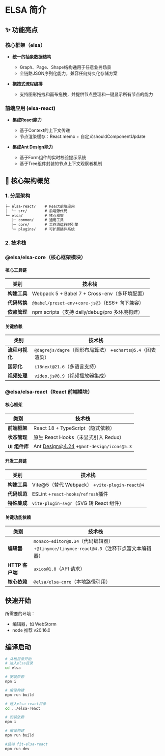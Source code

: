 # ELSA 简介

## ✨ 功能亮点

### 核心框架（elsa）

- **统一的抽象数据结构**

    - Graph、Page、Shape结构通用于任意业务场景
    - 全链路JSON序列化能力，兼容任何持久化存储方案
- **拖拽式流程编排**

    - 支持图形拖拽和画布拖拽，并提供节点整理和一键显示所有节点的能力

### 前端应用 (elsa-react)

- **集成React能力**

    - 基于Context的上下文传递
    - 节点渲染缓存：React.memo + 自定义shouldComponentUpdate
- **集成Ant Design能力**

    - 基于Form组件的实时校验提示系统
    - 基于Tree组件封装的节点上下文观察者机制


## 🚀 核心架构概览
### 1. 分层架构

```markdown
├─ elsa-react/    # React前端应用
│  └─ src/        # 前端源代码
└─ elsa/          # 核心框架
   ├─ common/     # 通用工具
   ├─ core/       # 工作流运行时引擎
   └─ plugins/    # 可扩展插件系统
```

### 2. 技术栈

### **@elsa/elsa-core（核心框架模块）**

#### **核心工具链**
| 类别        | 技术栈                                          |
| --------- | -------------------------------------------- |
| **构建工具** | Webpack 5 + Babel 7 + Cross-env（多环境配置）       |
| **代码转换** | `@babel/preset-env`+`core-js@3`（ES6+ 向下兼容） |
| **依赖管理** | npm scripts（支持 daily/debug/pro 多环境构建）        |

#### **关键依赖**
| 类别         | 技术栈                                            |
| ---------- | ---------------------------------------------- |
| **流程可视化** | `@dagrejs/dagre`（图形布局算法） +`echarts@5.4`（图表渲染） |
| **国际化**   | `i18next@21.6`（多语言支持）                          |
| **视频处理**  | `video.js@8.9`（视频播放器集成）                        |

### @elsa/elsa-react（React 前端模块）
#### **核心框架**
| 类别          | 技术栈                                       |
| ----------- | ----------------------------------------- |
| **前端框架**   | React 18 + TypeScript（隐式依赖）               |
| **状态管理**   | 原生 React Hooks（未显式引入 Redux）               |
| **UI 组件库** | Ant Design@4.24 +`@ant-design/icons@5.3` |

#### **开发工具链**
| 类别        | 技术栈                                        |
| --------- | ------------------------------------------ |
| **构建工具** | Vite@5（替代 Webpack） +`vite-plugin-react@4` |
| **代码规范** | ESLint +`react-hooks`/`refresh`插件        |
| **特殊集成** | `vite-plugin-svgr`（SVG 转 React 组件）         |

#### **关键功能依赖**
| 类别            | 技术栈                                                                    |
| ------------- | ---------------------------------------------------------------------- |
| **编辑器**      | `monaco-editor@0.34`（代码编辑器） +`@tinymce/tinymce-react@4.3`（注释节点富文本编辑器） |
| **HTTP 客户端** | `axios@1.8`（API 请求）                                                    |
| **核心依赖**     | `@elsa/elsa-core`（本地路径引用）                                          |

## 快速开始

所需要的环境：

* 编辑器，如 WebStorm
* node 推荐 v20.16.0

## 编译启动

```bash
# 从根目录开始
# 进入elsa目录
cd elsa

# 安装依赖
npm i

# 编译构建
npm run build

# 进入elsa-react目录
cd ../elsa-react

# 安装依赖
npm i

# 编译构建
npm run build

#启动 fit-elsa-react
npm run dev
```